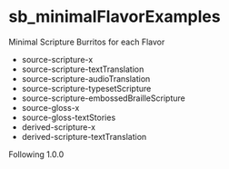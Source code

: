 # sb_minimalFlavorExamples

Minimal Scripture Burritos for each Flavor

* source-scripture-x
* source-scripture-textTranslation
* source-scripture-audioTranslation
* source-scripture-typesetScripture
* source-scripture-embossedBrailleScripture
* source-gloss-x
* source-gloss-textStories
* derived-scripture-x
* derived-scripture-textTranslation

Following 1.0.0
